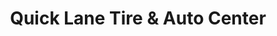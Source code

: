 ---
title: "Quick Lane Tire & Auto Center"
url: /mankato/quick-lane-tire-und-auto-center/
shop: Autowerkstatt
---